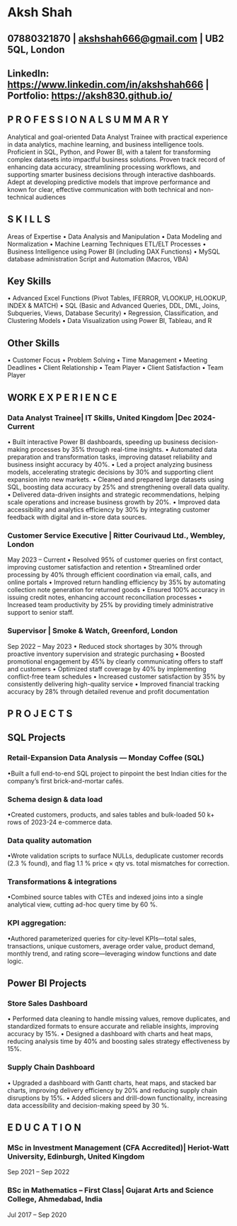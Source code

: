# Aksh Shah
## 07880321870 | akshshah666@gmail.com | UB2 5QL, London
## LinkedIn: https://www.linkedin.com/in/akshshah666 | Portfolio: https://aksh830.github.io/
## P R O F E S S I O N A L S U M M A R Y 
Analytical and goal-oriented Data Analyst Trainee with practical experience in data analytics, machine learning, and business intelligence tools. Proficient in SQL, Python, and Power BI, with a talent for transforming complex datasets into impactful business solutions. Proven track record of enhancing data accuracy, streamlining processing workflows, and supporting smarter business decisions through interactive dashboards. Adept at developing predictive models that improve performance and known for clear, effective communication with both technical and non-technical audiences

 
## S K I L L S 
Areas of Expertise
•	Data Analysis and Manipulation
•	Data Modeling and Normalization
•	Machine Learning Techniques ETL/ELT Processes
•	Business Intelligence using Power BI (including DAX Functions)
•	MySQL database administration Script and Automation (Macros, VBA)
 

## Key Skills
•	Advanced Excel Functions (Pivot Tables, IFERROR, VLOOKUP, HLOOKUP, INDEX & MATCH)
•	SQL (Basic and Advanced Queries, DDL, DML, Joins, Subqueries, Views, Database Security)
•	Regression, Classification, and Clustering Models
•	Data Visualization using Power BI, Tableau, and R
 

## Other Skills 
•	Customer Focus 
•	Problem Solving 
•	Time Management 
•	Meeting Deadlines 
•	Client Relationship 
•	Team Player 
•	Client Satisfaction
•	Team Player

 

## WORK E X P E R I E N C E 
### Data Analyst Trainee| IT Skills, United Kingdom |Dec 2024-Current
•	Built interactive Power BI dashboards, speeding up business decision-making processes by 35% through real-time insights.
•	Automated data preparation and transformation tasks, improving dataset reliability and business insight accuracy by 40%.
•	Led a project analyzing business models, accelerating strategic decisions by 30% and supporting client expansion into new markets.
•	Cleaned and prepared large datasets using SQL, boosting data accuracy by 25% and strengthening overall data quality.
•	Delivered data-driven insights and strategic recommendations, helping scale operations and increase business growth by 20%.
•	Improved data accessibility and analytics efficiency by 30% by integrating customer feedback with digital and in-store data sources.

### Customer Service Executive | Ritter Courivaud Ltd., Wembley, London
May 2023 – Current
•	Resolved 95% of customer queries on first contact, improving customer satisfaction and retention
•	Streamlined order processing by 40% through efficient coordination via email, calls, and online portals
•	Improved return handling efficiency by 35% by automating collection note generation for returned goods
•	Ensured 100% accuracy in issuing credit notes, enhancing account reconciliation processes
•	Increased team productivity by 25% by providing timely administrative support to senior staff.




### Supervisor | Smoke & Watch, Greenford, London
Sep 2022 – May 2023
•	Reduced stock shortages by 30% through proactive inventory supervision and strategic purchasing
•	Boosted promotional engagement by 45% by clearly communicating offers to staff and customers
•	Optimized staff coverage by 40% by implementing conflict-free team schedules
•	Increased customer satisfaction by 35% by consistently delivering high-quality service
•	Improved financial tracking accuracy by 28% through detailed revenue and profit documentation

## P R O J E C T S
## SQL Projects
### Retail-Expansion Data Analysis — Monday Coffee (SQL)
•Built a full end-to-end SQL project to pinpoint the best Indian cities for the company’s first brick-and-mortar cafés.

### Schema design & data load 
•Created customers, products, and sales tables and bulk-loaded 50 k+ rows of 2023-24 e-commerce data.

### Data quality automation
•Wrote validation scripts to surface NULLs, deduplicate customer records (2.3 % found), and flag 1.1 % price × qty vs. total mismatches for correction.

### Transformations & integrations 
•Combined source tables with CTEs and indexed joins into a single analytical view, cutting ad-hoc query time by 60 %.

### KPI aggregation: 
•Authored parameterized queries for city-level KPIs—total sales, transactions, unique customers, average order value, product demand, monthly trend, and rating score—leveraging window functions and date logic.

## Power BI Projects
### Store Sales Dashboard
•	Performed data cleaning to handle missing values, remove duplicates, and standardized formats to ensure accurate and reliable insights, improving accuracy by 15%.
•	Designed a dashboard with charts and heat maps, reducing analysis time by 40% and boosting sales strategy effectiveness by 15%.
### Supply Chain Dashboard
•	Upgraded a dashboard with Gantt charts, heat maps, and stacked bar charts, improving delivery efficiency by 20% and reducing supply chain disruptions by 15%.
•	Added slicers and drill-down functionality, increasing data accessibility and decision-making speed by 30 %.

## E D U C A T I O N 

### MSc in Investment Management (CFA Accredited)| Heriot-Watt University, Edinburgh, United Kingdom
Sep 2021 – Sep 2022

### BSc in Mathematics – First Class| Gujarat Arts and Science College, Ahmedabad, India
Jul 2017 – Sep 2020

